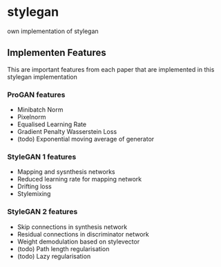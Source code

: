 # stylegan
own implementation of stylegan

## Implementen Features
This are important features from each paper that are implemented in this stylegan implementation

### ProGAN features
 - Minibatch Norm
 - Pixelnorm
 - Equalised Learning Rate
 - Gradient Penalty Wasserstein Loss
 - (todo) Exponential moving average of generator 

### StyleGAN 1 features
 - Mapping and sysnthesis networks
 - Reduced learning rate for mapping network
 - Drifting loss
 - Stylemixing

### StyleGAN 2 features
 - Skip connections in synthesis network
 - Residual connections in discriminator network
 - Weight demodulation based on stylevector
 - (todo) Path length regularisation
 - (todo) Lazy regularisation